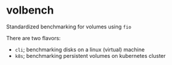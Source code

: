 # volbench
Standardized benchmarking for volumes using ```fio```

There are two flavors:
- ```cli```; benchmarking disks on a linux (virtual) machine
- ```k8s```; benchmarking persistent volumes on kubernetes cluster
